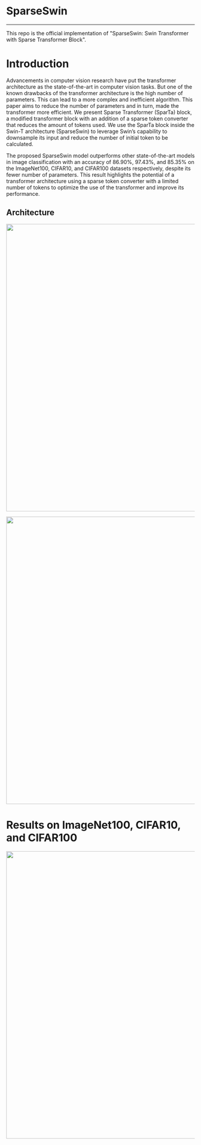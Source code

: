 # SparseSwin 
---
This repo is the official implementation of "SparseSwin: Swin Transformer with Sparse Transformer Block". <br>

# Introduction
Advancements in computer vision research have put the transformer architecture as the state-of-the-art in computer vision tasks. But one of the known drawbacks of the transformer architecture is the high number of parameters. This can lead to a more complex and inefficient algorithm. This paper aims to reduce the number of parameters and in turn, made the transformer more efficient. We present Sparse Transformer (SparTa) block, a modified transformer block with an addition of a sparse token converter that reduces the amount of tokens used. We use the SparTa block inside the Swin-T architecture (SparseSwin) to leverage Swin’s capability to downsample its input and reduce the number of initial token to be calculated. 

The proposed SparseSwin model outperforms other state-of-the-art models in image classification with an accuracy of 86.90%, 97.43%, and 85.35% on the ImageNet100, CIFAR10, and CIFAR100 datasets respectively, despite its fewer number of parameters. This result highlights the potential of a transformer architecture using a sparse token converter with a limited number of tokens to optimize the use of the transformer and improve its performance. 

## Architecture
<p align="center" ><img src="https://media.discordapp.net/attachments/449985531372240908/1117781575568986138/Screenshot_3.png?width=933&height=237" width="768"/> </p>
<p align="center" ><img src="https://media.discordapp.net/attachments/449985531372240908/1117781575325724702/Screenshot_2.png?width=928&height=606" width="768"/> </p>

# Results on ImageNet100, CIFAR10, and CIFAR100
<p align="center" ><img src="https://cdn.discordapp.com/attachments/449985531372240908/1117781192956182538/table.png" width="768"/> </p>



